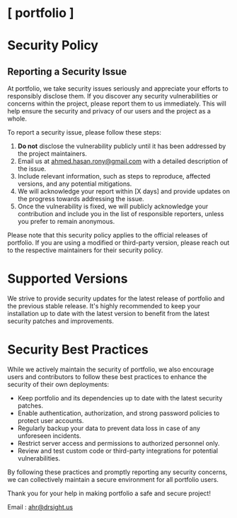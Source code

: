# [ portfolio ]

# Security Policy

## Reporting a Security Issue

At portfolio, we take security issues seriously and appreciate your efforts to responsibly disclose them. If you discover any security vulnerabilities or concerns within the project, please report them to us immediately. This will help ensure the security and privacy of our users and the project as a whole.

To report a security issue, please follow these steps:

1. **Do not** disclose the vulnerability publicly until it has been addressed by the project maintainers.
2. Email us at [ahmed.hasan.rony@gmail.com](mailto:ahmed.hasan.rony@gmail.com) with a detailed description of the issue.
3. Include relevant information, such as steps to reproduce, affected versions, and any potential mitigations.
4. We will acknowledge your report within [X days] and provide updates on the progress towards addressing the issue.
5. Once the vulnerability is fixed, we will publicly acknowledge your contribution and include you in the list of responsible reporters, unless you prefer to remain anonymous.

Please note that this security policy applies to the official releases of portfolio. If you are using a modified or third-party version, please reach out to the respective maintainers for their security policy.

# Supported Versions

We strive to provide security updates for the latest release of portfolio and the previous stable release. It's highly recommended to keep your installation up to date with the latest version to benefit from the latest security patches and improvements.

# Security Best Practices

While we actively maintain the security of portfolio, we also encourage users and contributors to follow these best practices to enhance the security of their own deployments:

- Keep portfolio and its dependencies up to date with the latest security patches.
- Enable authentication, authorization, and strong password policies to protect user accounts.
- Regularly backup your data to prevent data loss in case of any unforeseen incidents.
- Restrict server access and permissions to authorized personnel only.
- Review and test custom code or third-party integrations for potential vulnerabilities.

By following these practices and promptly reporting any security concerns, we can collectively maintain a secure environment for all portfolio users.

Thank you for your help in making portfolio a safe and secure project!

Email : [ahr@drsight.us](mailto:ahr@drsight.us)


